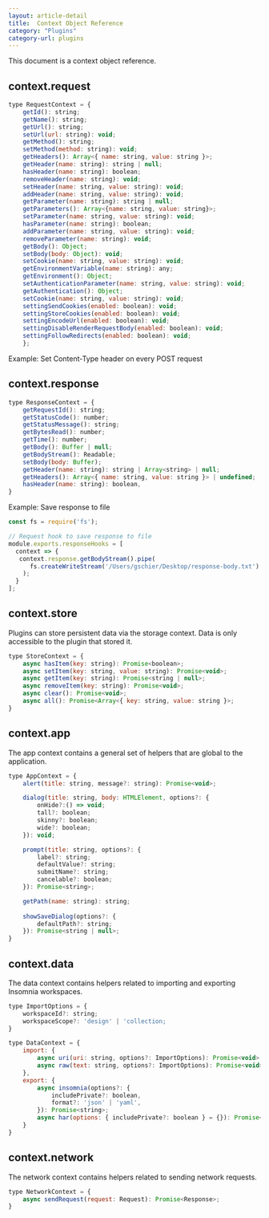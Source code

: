 ```yaml
---
layout: article-detail
title:  Context Object Reference
category: "Plugins"
category-url: plugins
---
```


This document is a context object reference. 

## context.request

```js
type RequestContext = {
    getId(): string;
    getName(): string;
    getUrl(): string;
    setUrl(url: string): void;
    getMethod(): string;
    setMethod(method: string): void;
    getHeaders(): Array<{ name: string, value: string }>;
    getHeader(name: string): string | null;
    hasHeader(name: string): boolean;
    removeHeader(name: string): void;
    setHeader(name: string, value: string): void;
    addHeader(name: string, value: string): void;
    getParameter(name: string): string | null;
    getParameters(): Array<{name: string, value: string}>;
    setParameter(name: string, value: string): void;
    hasParameter(name: string): boolean;
    addParameter(name: string, value: string): void;
    removeParameter(name: string): void;
    getBody(): Object;
    setBody(body: Object): void;
    setCookie(name: string, value: string): void;
    getEnvironmentVariable(name: string): any;
    getEnvironment(): Object;
    setAuthenticationParameter(name: string, value: string): void;
    getAuthentication(): Object;
    setCookie(name: string, value: string): void;
    settingSendCookies(enabled: boolean): void;
    settingStoreCookies(enabled: boolean): void;
    settingEncodeUrl(enabled: boolean): void;
    settingDisableRenderRequestBody(enabled: boolean): void;
    settingFollowRedirects(enabled: boolean): void;
    };
```

Example: Set Content-Type header on every POST request

## context.response

```js
type ResponseContext = {
    getRequestId(): string;
    getStatusCode(): number;
    getStatusMessage(): string;
    getBytesRead(): number;
    getTime(): number;
    getBody(): Buffer | null;
    getBodyStream(): Readable;
    setBody(body: Buffer);
    getHeader(name: string): string | Array<string> | null;
    getHeaders(): Array<{ name: string, value: string }> | undefined;
    hasHeader(name: string): boolean,
}
```

Example: Save response to file

```js
const fs = require('fs');

// Request hook to save response to file
module.exports.responseHooks = [
  context => {
   context.response.getBodyStream().pipe(
      fs.createWriteStream('/Users/gschier/Desktop/response-body.txt')
    );
  }
];
```

## context.store
Plugins can store persistent data via the storage context. Data is only accessible to the plugin that stored it.

```js
type StoreContext = {
    async hasItem(key: string): Promise<boolean>;
    async setItem(key: string, value: string): Promise<void>;
    async getItem(key: string): Promise<string | null>;
    async removeItem(key: string): Promise<void>;
    async clear(): Promise<void>;
    async all(): Promise<Array<{ key: string, value: string }>;
}
```

## context.app

The app context contains a general set of helpers that are global to the application.

```js
type AppContext = {
    alert(title: string, message?: string): Promise<void>;

    dialog(title: string, body: HTMLElement, options?: {
        onHide?:() => void;
        tall?: boolean;
        skinny?: boolean;
        wide?: boolean;
    }): void;

    prompt(title: string, options?: {
        label?: string;
        defaultValue?: string;
        submitName?: string;
        cancelable?: boolean;
    }): Promise<string>;

    getPath(name: string): string;
    
    showSaveDialog(options?: {
        defaultPath?: string;
    }): Promise<string | null>;
}
```

## context.data
The data context contains helpers related to importing and exporting Insomnia workspaces.

```js
type ImportOptions = {
    workspaceId?: string;
    workspaceScope?: 'design' | 'collection;
}

type DataContext = {
    import: {
        async uri(uri: string, options?: ImportOptions): Promise<void>;
        async raw(text: string, options?: ImportOptions): Promise<void>;
    },
    export: {
        async insomnia(options?: { 
            includePrivate?: boolean,
            format?: 'json' | 'yaml',
        }): Promise<string>;
        async har(options: { includePrivate?: boolean } = {}): Promise<string>;
    }
}
```

## context.network
The network context contains helpers related to sending network requests.

```js
type NetworkContext = {
    async sendRequest(request: Request): Promise<Response>;
}
```